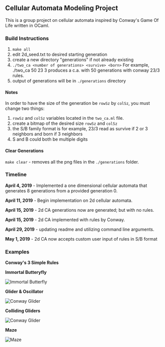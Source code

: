 
## Cellular Automata Modeling Project
This is a group project on cellular automata inspired by Conway's Game Of Life written in OCaml.

### Build Instructions
1. `make all`
2. edit 2d_seed.txt to desired starting generation
3. create a new directory "generations" if not already existing
4. `./two_ca <number of generations> <survive> <born>` For example, ./two_ca 50 23 3 produces a c.a. with 50 generations with conway 23/3 rules.
5. output of generations will be in `./generations` directory

#### Notes
In order to have the size of the generation be `rowSz` by `colSz`, you must change two things:
1. `rowSz` and `colSz` variables located in the `two_ca.ml` file.
2. create a bitmap of the desired size `rowSz` and `colSz` 
3. the S/B family format is for example, 23/3 read as survive if 2 or 3 neighbors and born if 3 neighbors
4. S and B could both be multiple digits

#### Clear Generations
`make clear` - removes all the png files in the `./generations` folder.


### Timeline

**April 4, 2019** - Implemented a one dimensional cellular automata that generates 8 generations from a provided generation 0. 

**April 11, 2019** - Begin implementation on 2d cellular automata.

**April 15, 2019** - 2d CA generations now are generated; but with no rules.

**April 15, 2019** - 2d CA implemented with rules by Conway.

**April 29, 2019** - updating readme and utilizing command line arguments.

**May 1, 2019** - 2d CA now accepts custom user input of rules in S/B format

### Examples

**Conway's 3 Simple Rules**

**Immortal Butteryfly**

![Immortal Butterfly](https://github.com/ocamlca/Cellular-Automaton-Ocaml/blob/2d-ca/2d-conway.gif?raw=true)


**Glider & Oscillator**

![Conway Glider](https://github.com/ocamlca/Cellular-Automaton-Ocaml/blob/2d-ca/2d-glider.gif?raw=true)


**Colliding Gliders**

![Conway Glider](https://github.com/ocamlca/Cellular-Automaton-Ocaml/blob/2d-ca/exploding_gliders.gif?raw=true)


**Maze**

![Maze](https://github.com/ocamlca/Cellular-Automaton-Ocaml/blob/master/12345-3.gif?raw=true)


